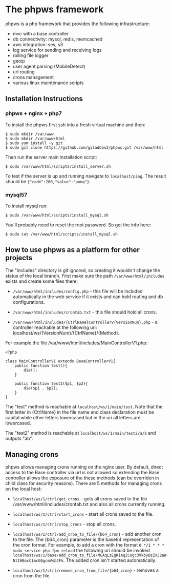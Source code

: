 # The phpws framework

phpws is a php framework that provides the following infrastructure:
* mvc with a base controller
* db connectivity: mysql, redis, memcached
* aws integration: ses, s3
* log service for sending and receiving logs
* rolling file logger
* geoip
* user agent parsing (MobileDetect)
* url routing
* crons management
* various linux maintenance scripts

## Installation Instructions

### phpws + nginx + php7

To install the phpws first ssh into a fresh virtual machine and then:
```
$ sudo mkdir /var/www
$ sudo mkdir /var/www/html
$ sudo yum install -y git
$ sudo git clone https://github.com/giladbbn2/phpws.git /var/www/html
```
Then run the server main installation script:
```
$ sudo /var/www/html/scripts/install_server.sh
```
To test if the server is up and running navigate to `localhost/ping`. The result should
be `{"code":200,"value":"pong"}`.

### mysql57

To install mysql run:
```
$ sudo /var/www/html/scripts/install_mysql.sh
```
You'll probably need to reset the root password. So get the info here:
```
$ sudo cat /var/www/html/scripts/install_mysql.sh
```

## How to use phpws as a platform for other projects

The "includes" directory is git ignored, so creating it wouldn't change the status of the local branch.
First make sure the path `/var/www/html/includes` exists and create some files there:

* `/var/www/html/includes/config.php` - this file will be included automatically in the web service if it exists and can hold
routing and db configurations.

* `/var/www/html/includes/crontab.txt` - this file should hold all crons.

* `/var/www/html/includes/{CtrlName}ControllerV{VersionNum}.php` - a controller reachable at the following uri: localhost/ws/{VersionNum}/{CtrlName}/{Method}.

For example the file /var/www/html/includes/MainControllerV1.php:
```
<?php

class MainControllerV1 extends BaseControllerV1{
    public function test(){
        die();
    }

    public function test2($p1, $p2){
        die($p1 . $p2);
    }
}
```
The "test" method is reachable at `localhost/ws/1/main/test`.
Note that the first letter in {CtrlName} in the file name and class declaration must be capital while other letters lowercased but in the uri all letters are lowercased.

The "test2" method is reachable at `localhost/ws/1/main/test2/a/b` and outputs "ab".

## Managing crons

phpws allows managing crons running on the nginx user. By default, direct access to the Base controller via url is not allowed so extending the Base controller allows the exposure of the these methods (can be overriden in child class for security reasons).
There are 5 methods for managing crons on the local host:
* `localhost/ws/1/ctrl/get_crons` - gets all crons saved to the file /var/www/html/includes/crontab.txt and also all crons currently running.

* `localhost/ws/1/ctrl/start_crons` - start all crons saved to the file.

* `localhost/ws/1/ctrl/stop_crons` - stop all crons.

* `localhost/ws/1/ctrl/add_cron_to_file/{b64_cron}` - add another cron to the file. The {b64_cron} parameter is the base64 representation of the cron format. For example, to add a cron with the format `0 */1 * * * sudo service php-fpm reload` the following uri should be invoked `localhost/ws/1/base/add_cron_to_file/MCAqLzEgKiAqICogc3VkbyBzZXJ2aWNlIHBocC1mcG0gcmVsb2Fk`.
The added cron isn't started automatically.

* `localhost/ws/1/ctrl/remove_cron_from_file/{b64_cron}` - removes a cron from the file.

